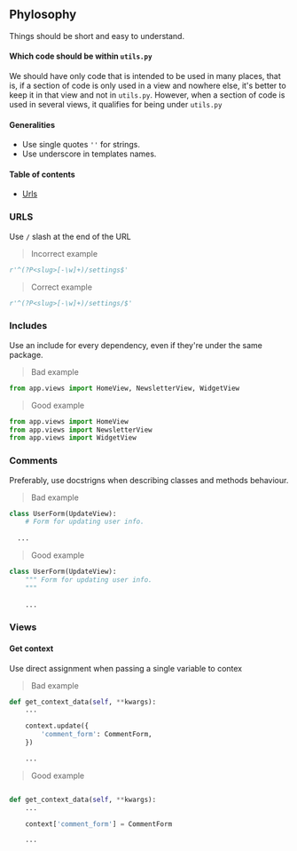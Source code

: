 ## Phylosophy

Things should be short and easy to understand.

#### Which code should be within `utils.py`

We should have only code that is intended to be used in many places, that is, if a section of code is only
used in a view and nowhere else, it's better to keep it in that view and not in `utils.py`. However, when a section 
of code is used in several views, it qualifies for being under `utils.py`

#### Generalities 
* Use single quotes `''` for strings.
* Use underscore in templates names.

#### Table of contents

* [Urls](#URLS)


### URLS 

Use `/` slash at the end of the URL

> Incorrect example 

```python 
r'^(?P<slug>[-\w]+)/settings$'
```

> Correct example

```python 
r'^(?P<slug>[-\w]+)/settings/$'
```

### Includes 

Use an include for every dependency, even if they're under the same package.

> Bad example
```python
from app.views import HomeView, NewsletterView, WidgetView
```

> Good example
```python 
from app.views import HomeView
from app.views import NewsletterView
from app.views import WidgetView
```

### Comments

Preferably, use docstrigns when describing classes and methods behaviour.

> Bad example

```python 
class UserForm(UpdateView):
    # Form for updating user info.
  
  ...
```

> Good example

```python 
class UserForm(UpdateView):
    """ Form for updating user info.
    """
    
    ...
```

### Views


#### Get context

Use direct assignment when passing a single variable to contex

> Bad example

```python 
def get_context_data(self, **kwargs):
    ...

    context.update({
        'comment_form': CommentForm,
    })

    ...
```

> Good example

```python 

def get_context_data(self, **kwargs):
    ...

    context['comment_form'] = CommentForm

    ...
```



